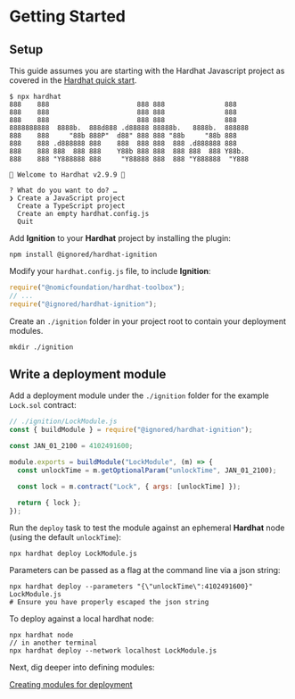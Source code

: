 # Getting Started

## Setup

This guide assumes you are starting with the Hardhat Javascript project as covered in the [Hardhat quick start](https://hardhat.org/hardhat-runner/docs/getting-started#quick-start).

```shell
$ npx hardhat
888    888                      888 888               888
888    888                      888 888               888
888    888                      888 888               888
8888888888  8888b.  888d888 .d88888 88888b.   8888b.  888888
888    888     "88b 888P"  d88" 888 888 "88b     "88b 888
888    888 .d888888 888    888  888 888  888 .d888888 888
888    888 888  888 888    Y88b 888 888  888 888  888 Y88b.
888    888 "Y888888 888     "Y88888 888  888 "Y888888  "Y888

👷 Welcome to Hardhat v2.9.9 👷‍

? What do you want to do? …
❯ Create a JavaScript project
  Create a TypeScript project
  Create an empty hardhat.config.js
  Quit
```

Add **Ignition** to your **Hardhat** project by installing the plugin:

```shell
npm install @ignored/hardhat-ignition
```

Modify your `hardhat.config.js` file, to include **Ignition**:

```javascript
require("@nomicfoundation/hardhat-toolbox");
// ...
require("@ignored/hardhat-ignition");
```

Create an `./ignition` folder in your project root to contain your deployment modules.

```shell
mkdir ./ignition
```

## Write a deployment module

Add a deployment module under the `./ignition` folder for the example `Lock.sol` contract:

```js
// ./ignition/LockModule.js
const { buildModule } = require("@ignored/hardhat-ignition");

const JAN_01_2100 = 4102491600;

module.exports = buildModule("LockModule", (m) => {
  const unlockTime = m.getOptionalParam("unlockTime", JAN_01_2100);

  const lock = m.contract("Lock", { args: [unlockTime] });

  return { lock };
});
```

Run the `deploy` task to test the module against an ephemeral **Hardhat** node (using the default `unlockTime`):

```shell
npx hardhat deploy LockModule.js
```

Parameters can be passed as a flag at the command line via a json string:

```shell
npx hardhat deploy --parameters "{\"unlockTime\":4102491600}" LockModule.js
# Ensure you have properly escaped the json string
```

To deploy against a local hardhat node:

```shell
npx hardhat node
// in another terminal
npx hardhat deploy --network localhost LockModule.js
```

Next, dig deeper into defining modules:

[Creating modules for deployment](./creating-recipes-for-deployment.md)
